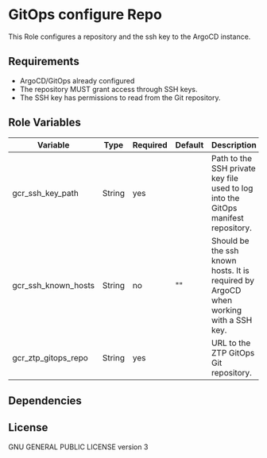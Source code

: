 GitOps configure Repo
=========

This Role configures a repository and the ssh key to the ArgoCD instance.

Requirements
------------

* ArgoCD/GitOps already configured
* The repository MUST grant access through SSH keys.
* The SSH key has permissions to read from the Git repository.

Role Variables
--------------

Variable | Type | Required | Default | Description
---------|------|-----------|---------|------------
gcr_ssh_key_path | String | yes | | Path to the SSH private key file used to log into the GitOps manifest repository.
gcr_ssh_known_hosts | String | no | "" | Should be the ssh known hosts. It is required by ArgoCD when working with a SSH key.
gcr_ztp_gitops_repo | String | yes | | URL to the ZTP GitOps Git repository.

Dependencies
------------

License
-------

GNU GENERAL PUBLIC LICENSE version 3
